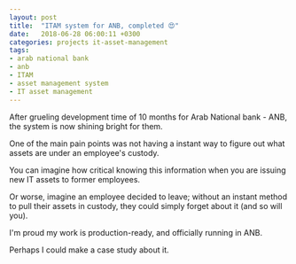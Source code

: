 ```yaml
---
layout: post
title:  "ITAM system for ANB, completed 😍"
date:   2018-06-28 06:00:11 +0300
categories: projects it-asset-management
tags:
- arab national bank
- anb
- ITAM
- asset management system
- IT asset management
---
```

After grueling development time of 10 months for Arab National bank - ANB,
the system is now shining bright for them.

One of the main pain points was not having a instant way to figure out what assets 
are under an employee's custody.

You can imagine how critical knowing this information when you are issuing new IT assets to former employees.

Or worse, imagine an employee decided to leave; without an instant method to pull their 
assets in custody, they could simply forget about it (and so will you).

I'm proud my work is production-ready, and officially running in ANB.

Perhaps I could make a case study about it.
